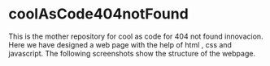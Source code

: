 # coolAsCode404notFound
This is the mother repository for cool as code for 404 not found innovacion.
Here we have designed a web page with the help of html , css and javascript. The following screenshots show the structure of the webpage.
